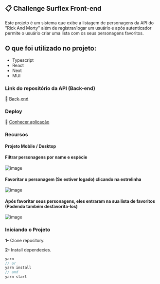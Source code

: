 ## 📋 Challenge Surflex Front-end

Este projeto é um sistema que exibe a listagem de personagens da API do "Rick And Morty" além de registrar/logar um usuário e após autenticador permite o usuário criar uma lista com os seus personagens favoritos.

## O que foi utilizado no projeto:

- Typescript
- React 
- Next
- MUI

### Link do repositório da API (Back-end)

🔗 [Back-end](https://github.com/jrsousadev/challenge-surflex-api)

### Deploy 

🔗 [Conhecer aplicação](https://challenge-surflex-front.herokuapp.com/)

### Recursos

#### Projeto Mobile / Desktop

#### Filtrar personagens por name e espécie

![image](https://user-images.githubusercontent.com/92350736/185425149-ab0bef59-f5cb-4ddc-a3ad-0b94eb6013de.png)

#### Favoritar o personagem (Se estiver logado) clicando na estrelinha

![image](https://user-images.githubusercontent.com/92350736/185426018-43ec274d-6800-4671-8944-5475bea48886.png)

#### Após favoritar seus personagens, eles entraram na sua lista de favoritos (Podendo também desfavorita-los)

![image](https://user-images.githubusercontent.com/92350736/185426349-5108475e-aada-4abc-b3ad-b2904f70ab13.png)

### Iniciando o Projeto

**1-** Clone repository.

**2-** Install dependecies.
```js
yarn
// or
yarn install
// and
yarn start
```
